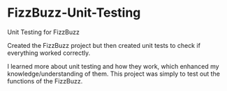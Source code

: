 # FizzBuzz-Unit-Testing
Unit Testing for FizzBuzz


Created the FizzBuzz project but then created unit tests to check if everything worked correctly. 

I learned more about unit testing and how they work, which enhanced my knowledge/understanding of them. This project was simply to test out the functions of the FizzBuzz.
